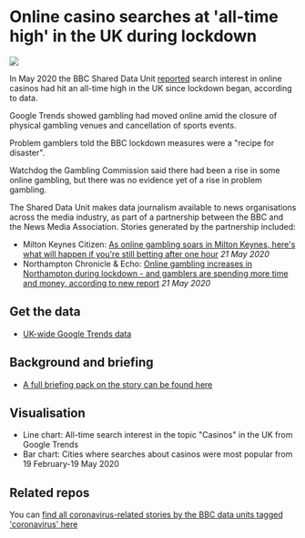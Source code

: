 # Online casino searches at 'all-time high' in the UK during lockdown

![](https://ichef.bbci.co.uk/news/624/cpsprodpb/F809/production/_112379436_de582412-13ba-4d35-9885-7f3a3643f607.png)

In May 2020 the BBC Shared Data Unit [reported](https://www.bbc.co.uk/news/uk-england-52633355) search interest in online casinos had hit an all-time high in the UK since lockdown began, according to data.

Google Trends showed gambling had moved online amid the closure of physical gambling venues and cancellation of sports events.

Problem gamblers told the BBC lockdown measures were a "recipe for disaster".

Watchdog the Gambling Commission said there had been a rise in some online gambling, but there was no evidence yet of a rise in problem gambling.

The Shared Data Unit makes data journalism available to news organisations across the media industry, as part of a partnership between the BBC and the News Media Association. Stories generated by the partnership included:

* Milton Keynes Citizen: [As online gambling soars in Milton Keynes, here's what will happen if you're still betting after one hour](https://www.miltonkeynes.co.uk/business/consumer/online-gambling-soars-milton-keynes-heres-what-will-happen-if-youre-still-betting-after-one-hour-2860587) *21 May 2020*
* Northampton Chronicle & Echo: [Online gambling increases in Northampton during lockdown - and gamblers are spending more time and money, according to new report](https://www.northamptonchron.co.uk/health/online-gambling-increases-northampton-during-lockdown-and-gamblers-are-spending-more-time-and-money-according-new-report-2861009) *21 May 2020*

## Get the data

* [UK-wide Google Trends data](https://docs.google.com/spreadsheets/d/1jli-f-XOvKcXuh3yzzdeEv5vA0L7cpbr_qNx9EBgxLY/edit#gid=246401736) 

## Background and briefing

* [A full briefing pack on the story can be found here](https://docs.google.com/document/d/1n-Ymy3ymz674T4aaoof8fw50oCedwLnjCzzUDEvgrME/edit)

## Visualisation 

* Line chart: All-time search interest in the topic "Casinos" in the UK from Google Trends
* Bar chart: Cities where searches about casinos were most popular from 19 February-19 May 2020

## Related repos

You can [find all coronavirus-related stories by the BBC data units tagged 'coronavirus' here](https://github.com/search?q=topic%3Acoronavirus+org%3ABBC-Data-Unit&type=Repositories)

